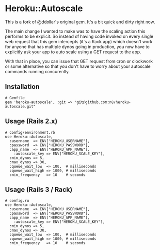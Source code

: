 # Heroku::Autoscale

This is a fork of @ddollar's original gem. It's a bit quick and dirty right now. 

The main change I wanted to make was to have the scaling action this performs to be explicit. So instead of having code invoked on every single web request that this gem intercepts (it's a Rack app) which doesn't work for anyone that has multiple dynos going in production, you now have to explicitly ask your app to auto scale using a GET request to the app. 

With that in place, you can issue that GET request from cron or clockwork or some alternative so that you don't have to worry about your autoscale commands running concurently. 

## Installation

    # Gemfile
    gem 'heroku-autoscale', :git => "git@github.com:n8/heroku-autoscale.git"

## Usage (Rails 2.x)

    # config/environment.rb
    use Heroku::Autoscale,
      :username  => ENV["HEROKU_USERNAME"],
      :password  => ENV["HEROKU_PASSWORD"],
      :app_name  => ENV["HEROKU_APP_NAME"],
    	:autoscale_key => ENV["HEROKU_SCALE_KEY"],
      :min_dynos => 5,
      :max_dynos => 30,
      :queue_wait_low  => 100,  # milliseconds
      :queue_wait_high => 1000, # milliseconds
      :min_frequency   => 10    # seconds
    
## Usage (Rails 3 / Rack)

    # config.ru
    use Heroku::Autoscale,
      :username  => ENV["HEROKU_USERNAME"],
      :password  => ENV["HEROKU_PASSWORD"],
      :app_name  => ENV["HEROKU_APP_NAME"],
    	:autoscale_key => ENV["HEROKU_SCALE_KEY"],
      :min_dynos => 5,
      :max_dynos => 30,
      :queue_wait_low  => 100,  # milliseconds
      :queue_wait_high => 1000, # milliseconds
      :min_frequency   => 10    # seconds